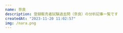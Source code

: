 ```yaml
---
name: 奈良
description: 登録販売者試験過去問（奈良）の分析記事一覧です
createdAt: "2023-11-20 11:02:57"
img: /nara.png
---
```

